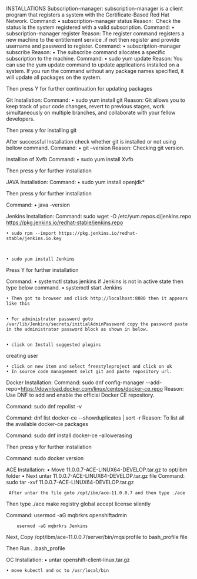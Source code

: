 INSTALLATIONS
Subscription-manager:
 subscription-manager is a client program that registers a system with the  Certificate-Based Red Hat Network.
Command:
    • subscription-manager status
  Reason:
       Check the status is the system registered with a valid subscription.
Command:
    • subscription-manager register
   Reason: The register command registers a new machine to the entitlement service .if not then register and provide username and password to register.
Command:
    • subscription-manager subscribe
Reason:
    •  The subscribe command allocates a specific subscription to the machine.
Command:
    • sudo yum update
Reason:
       You can use the yum update command to update applications installed on a system. If you run the command without any package names specified, it will update all packages on the system.
 
Then press Y for further continuation for updating packages








Git Installation:
Command:
    • sudo yum install git
Reason: 
   Git allows you to keep track of your code changes, revert to previous stages, work simultaneously on multiple branches, and collaborate with your fellow developers.

Then press y for installing git


After successful Installation check whether git is installed or not using bellow command.
Command:
    • git –version
      Reason:
                Checking git version.


Installion of Xvfb
Command:
    • sudo yum install Xvfb
      
Then press y for further installation



JAVA Installation:
Command:
    • sudo yum install openjdk*

Then press y for further installation


Command:
    • java -version






Jenkins Installation:
Command:
  sudo wget -O /etc/yum.repos.d/jenkins.repo https://pkg.jenkins.io/redhat-stable/jenkins.repo



    • sudo rpm --import https://pkg.jenkins.io/redhat-stable/jenkins.io.key



    • sudo yum install Jenkins

Press Y for further installation






Command:
    • systemctl status jenkins
if Jenkins is not in active state then type below command.
    • systemctl start Jenkins

    • Then got to browser and click http://localhost:8080 then it appears like this
 

    • For administrator password goto /var/lib/Jenkins/secrets/initialAdminPassword copy the password paste in the administrator password block as shown in below.


    • click on Install suggested plugins


creating user

                             






    • click on new item and select freestyleproject and click on ok
    • In source code management selct git and paste repository url.






Docker Installation:
Command:
sudo dnf config-manager --add-repo=https://download.docker.com/linux/centos/docker-ce.repo
Reason:
 Use DNF to add and enable the official Docker CE repository.

Command:
  sudo dnf repolist -v

Command:
 dnf list docker-ce --showduplicates | sort -r
Reason:
 To list all the available docker-ce packages


Command:
     sudo dnf install docker-ce –allowerasing

Then press y for further installation




Command:
    sudo docker version




ACE Installation:
    • Move 11.0.0.7-ACE-LINUX64-DEVELOP.tar.gz to opt/ibm folder
    • Next untar 11.0.0.7-ACE-LINUX64-DEVELOP.tar.gz file
Command:
      sudo tar -xvf 11.0.0.7-ACE-LINUX64-DEVELOP.tar.gz

     After untar the file goto /opt/ibm/ace-11.0.0.7 and then type ./ace

Then type ./ace make registry global accept license silently
    
Command:
        usermod -aG mqbrkrs openshiftadmin

        usermod -aG mqbrkrs Jenkins

Next, Copy /opt/ibm/ace-11.0.0.7/server/bin/mqsiprofile to bash_profile file

Then Run . .bash_profile


OC Installation:
    • untar openshift-client-linux.tar.gz


    • move kubectl and oc to /usr/local/bin













  







